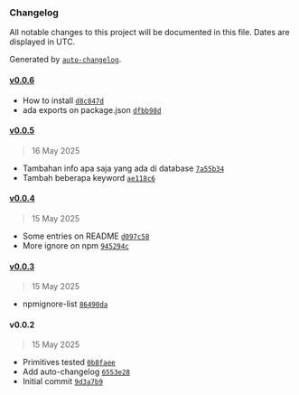 ### Changelog

All notable changes to this project will be documented in this file. Dates are displayed in UTC.

Generated by [`auto-changelog`](https://github.com/CookPete/auto-changelog).

#### [v0.0.6](https://github.com/adhisimon/node-indonesia-subdivision-area/compare/v0.0.5...v0.0.6)

- How to install [`d8c847d`](https://github.com/adhisimon/node-indonesia-subdivision-area/commit/d8c847d0916e4cfbf9bb3e33f3e9b14712f936bb)
- ada exports on package.json [`dfbb98d`](https://github.com/adhisimon/node-indonesia-subdivision-area/commit/dfbb98dd94e3e42815f97f24098ced471c15b01d)

#### [v0.0.5](https://github.com/adhisimon/node-indonesia-subdivision-area/compare/v0.0.4...v0.0.5)

> 16 May 2025

- Tambahan info apa saja yang ada di database [`7a55b34`](https://github.com/adhisimon/node-indonesia-subdivision-area/commit/7a55b34e1e218c18aab5246b2c56dc0401289acf)
- Tambah beberapa keyword [`ae118c6`](https://github.com/adhisimon/node-indonesia-subdivision-area/commit/ae118c68ddb16fddd73a6dc53d2bdc1c0b2c987a)

#### [v0.0.4](https://github.com/adhisimon/node-indonesia-subdivision-area/compare/v0.0.3...v0.0.4)

> 15 May 2025

- Some entries on README [`d097c58`](https://github.com/adhisimon/node-indonesia-subdivision-area/commit/d097c587e7ed4cf3d52c6b1b27b7213257cc8b41)
- More ignore on npm [`945294c`](https://github.com/adhisimon/node-indonesia-subdivision-area/commit/945294cf08c8f579e263219854857fc9fd65f6de)

#### [v0.0.3](https://github.com/adhisimon/node-indonesia-subdivision-area/compare/v0.0.2...v0.0.3)

> 15 May 2025

- npmignore-list [`86490da`](https://github.com/adhisimon/node-indonesia-subdivision-area/commit/86490daf093128f716c5ced53411569eddf40f82)

#### v0.0.2

> 15 May 2025

- Primitives tested [`0b8faee`](https://github.com/adhisimon/node-indonesia-subdivision-area/commit/0b8faee478a6ccf2b4a0320559ef9ba34a2167bb)
- Add auto-changelog [`6553e28`](https://github.com/adhisimon/node-indonesia-subdivision-area/commit/6553e28cd2b9cf57897acd4d4121925eb2dd6b25)
- Initial commit [`9d3a7b9`](https://github.com/adhisimon/node-indonesia-subdivision-area/commit/9d3a7b91555e95999ebe1680bfd7f93347dc2ea6)
